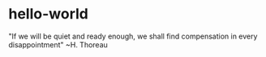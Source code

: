 # hello-world
"If we will be quiet and ready enough, we shall find compensation in every disappointment" ~H. Thoreau

